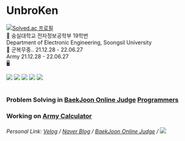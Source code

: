 # UnbroKen  
[![Solved.ac
프로필](http://mazassumnida.wtf/api/mini/generate_badge?boj=hansuho36eie)](https://solved.ac/hansuho36eie)  
🏫  숭실대학교 전자정보공학부 19학번  
     Department of Electronic Engineering, Soongsil University  
💂  군복무중.. 21.12.28 - 22.06.27  
     Army 21.12.28 - 22.06.27  
🖥️ <p>
     <!--Python3-->
     <img src="https://img.shields.io/badge/Python3-3776AB?style=flat-square&logo=Python&logoColor=white"/>
     <!--HTML5-->
     <img src="https://img.shields.io/badge/HTML5-E34F26?style=flat-square&logo=HTML5&logoColor=white"/>
     <!--CSS3-->
     <img src="https://img.shields.io/badge/CSS3-1572B6?style=flat-square&logo=CSS3&logoColor=white"/>
     <!--JS-->
     <img src="https://img.shields.io/badge/JavaScript-F7DF1E?style=flat-square&logo=JavaScript&logoColor=white"/>
     <img src="https://github.com/unbroken2650/army-calculator/actions/workflows/codeql-analysis.yml/badge.svg?branch=main"/>
</p>

#

### Problem Solving in [BaekJoon Online Judge](https://www.acmicpc.net/) [Programmers](https://www.programmers.co.kr)
### Working on [Army Calculator](https://github.com/unbroken2650/army-calculator)

###### Personal Link: [Velog](https://velog.io/@unbroken2650) / [Naver Blog](https://blog.naver.com/unbroken2650) / [BaekJoon Online Judge](https://www.acmicpc.net/user/hansuho36eie) / [<img src="https://img.shields.io/badge/Notion-000000?style=flat&logo=Notion&labelColor=lightgrey"/>](https://unbroken2650.notion.site/Python-Baekjoon-862515fd399443398bdc37cc810ea121)


